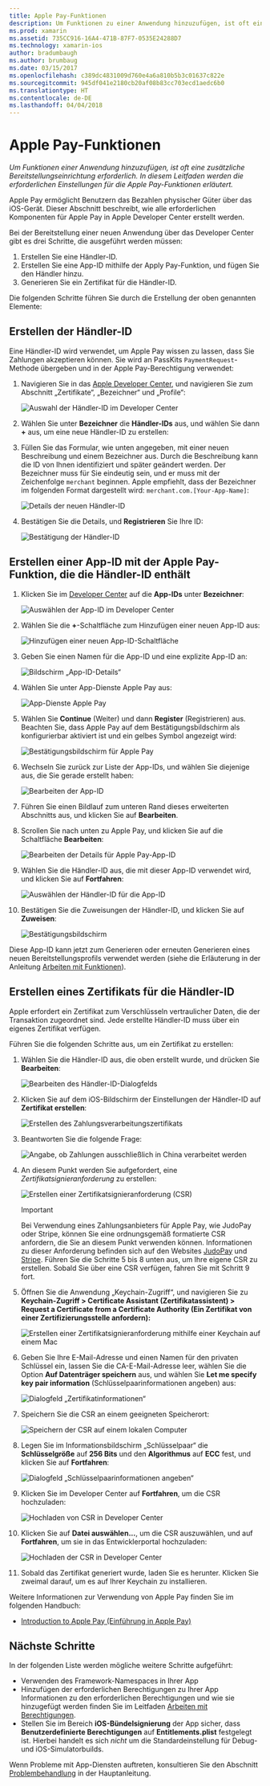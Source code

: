 ```yaml
---
title: Apple Pay-Funktionen
description: Um Funktionen zu einer Anwendung hinzuzufügen, ist oft eine zusätzliche Bereitstellungseinrichtung erforderlich. In diesem Leitfaden werden die erforderlichen Einstellungen für die Apple Pay-Funktionen erläutert.
ms.prod: xamarin
ms.assetid: 735CC916-16A4-471B-87F7-0535E24288D7
ms.technology: xamarin-ios
author: bradumbaugh
ms.author: brumbaug
ms.date: 03/15/2017
ms.openlocfilehash: c389dc4831009d760e4a6a810b5b3c01637c822e
ms.sourcegitcommit: 945df041e2180cb20af08b83cc703ecd1aedc6b0
ms.translationtype: HT
ms.contentlocale: de-DE
ms.lasthandoff: 04/04/2018
---
```

# <a name="apple-pay-capabilities"></a>Apple Pay-Funktionen

_Um Funktionen einer Anwendung hinzuzufügen, ist oft eine zusätzliche Bereitstellungseinrichtung erforderlich. In diesem Leitfaden werden die erforderlichen Einstellungen für die Apple Pay-Funktionen erläutert._

Apple Pay ermöglicht Benutzern das Bezahlen physischer Güter über das iOS-Gerät. Dieser Abschnitt beschreibt, wie alle erforderlichen Komponenten für Apple Pay in Apple Developer Center erstellt werden.

Bei der Bereitstellung einer neuen Anwendung über das Developer Center gibt es drei Schritte, die ausgeführt werden müssen:

1.  Erstellen Sie eine Händler-ID.
2.  Erstellen Sie eine App-ID mithilfe der Apply Pay-Funktion, und fügen Sie den Händler hinzu.
3.  Generieren Sie ein Zertifikat für die Händler-ID.

Die folgenden Schritte führen Sie durch die Erstellung der oben genannten Elemente:

<a name="merchantid" />

## <a name="create-merchant-id"></a>Erstellen der Händler-ID

Eine Händler-ID wird verwendet, um Apple Pay wissen zu lassen, dass Sie Zahlungen akzeptieren können. Sie wird an PassKits `PaymentRequest`-Methode übergeben und in der Apple Pay-Berechtigung verwendet:

1.  Navigieren Sie in das [Apple Developer Center](https://developer.apple.com/account/), und navigieren Sie zum Abschnitt „Zertifikate“, „Bezeichner“ und „Profile“: 
 
    ![Auswahl der Händler-ID im Developer Center](apple-pay-capabilities-images/image57.png)

2.  Wählen Sie unter **Bezeichner** die **Händler-IDs** aus, und wählen Sie dann **+** aus, um eine neue Händler-ID zu erstellen:  

3.  Füllen Sie das Formular, wie unten angegeben, mit einer neuen Beschreibung und einem Bezeichner aus. Durch die Beschreibung kann die ID von Ihnen identifiziert und später geändert werden. Der Bezeichner muss für Sie eindeutig sein, und er muss mit der Zeichenfolge `merchant` beginnen. Apple empfiehlt, dass der Bezeichner im folgenden Format dargestellt wird: `merchant.com.[Your-App-Name]`:
   
    ![Details der neuen Händler-ID](apple-pay-capabilities-images/image58.png)

4.  Bestätigen Sie die Details, und **Registrieren** Sie Ihre ID: 
    
    ![Bestätigung der Händler-ID](apple-pay-capabilities-images/image59.png)

<a name="appid" />

## <a name="create-an-app-id-with-the-apple-pay-capability-that-includes-the-merchant-id"></a>Erstellen einer App-ID mit der Apple Pay-Funktion, die die Händler-ID enthält

1.  Klicken Sie im [Developer Center](https://developer.apple.com/account/) auf die **App-IDs** unter **Bezeichner**: 
    
    ![Auswählen der App-ID im Developer Center](apple-pay-capabilities-images/image6.png)

2.  Wählen Sie die **+**-Schaltfläche zum Hinzufügen einer neuen App-ID aus: 
   
    ![Hinzufügen einer neuen App-ID-Schaltfläche](apple-pay-capabilities-images/image27.png)

3.  Geben Sie einen Namen für die App-ID und eine explizite App-ID an:    
   
    ![Bildschirm „App-ID-Details“ ](apple-pay-capabilities-images/image35.png)

4.  Wählen Sie unter App-Dienste Apple Pay aus:    
  
    ![App-Dienste Apple Pay](apple-pay-capabilities-images/image36.png)

5.  Wählen Sie **Continue** (Weiter) und dann **Register** (Registrieren) aus. Beachten Sie, dass Apple Pay auf dem Bestätigungsbildschirm als konfigurierbar aktiviert ist und ein gelbes Symbol angezeigt wird: 
   
    ![Bestätigungsbildschirm für Apple Pay](apple-pay-capabilities-images/image37.png)

6.  Wechseln Sie zurück zur Liste der App-IDs, und wählen Sie diejenige aus, die Sie gerade erstellt haben:  
   
    ![Bearbeiten der App-ID](apple-pay-capabilities-images/image38.png)

7.  Führen Sie einen Bildlauf zum unteren Rand dieses erweiterten Abschnitts aus, und klicken Sie auf **Bearbeiten**.
8.  Scrollen Sie nach unten zu Apple Pay, und klicken Sie auf die Schaltfläche **Bearbeiten**:  
    
    ![Bearbeiten der Details für Apple Pay-App-ID](apple-pay-capabilities-images/image39.png)

9.  Wählen Sie die Händler-ID aus, die mit dieser App-ID verwendet wird, und klicken Sie auf **Fortfahren**:  
    
    ![Auswählen der Händler-ID für die App-ID](apple-pay-capabilities-images/image40.png)

10. Bestätigen Sie die Zuweisungen der Händler-ID, und klicken Sie auf **Zuweisen**:  
    
    ![Bestätigungsbildschirm](apple-pay-capabilities-images/image41.png)

Diese App-ID kann jetzt zum Generieren oder erneuten Generieren eines neuen Bereitstellungsprofils verwendet werden (siehe die Erläuterung in der Anleitung [Arbeiten mit Funktionen](~/ios/deploy-test/provisioning/capabilities/index.md)). 

<a name="certificate" />

## <a name="create-a-certificate-for-your-merchant-id"></a>Erstellen eines Zertifikats für die Händler-ID

Apple erfordert ein Zertifikat zum Verschlüsseln vertraulicher Daten, die der Transaktion zugeordnet sind. Jede erstellte Händler-ID muss über ein eigenes Zertifikat verfügen. 

Führen Sie die folgenden Schritte aus, um ein Zertifikat zu erstellen:

1.  Wählen Sie die Händler-ID aus, die oben erstellt wurde, und drücken Sie **Bearbeiten**: 
    
    ![Bearbeiten des Händler-ID-Dialogfelds](apple-pay-capabilities-images/image42.png)

2.  Klicken Sie auf dem iOS-Bildschirm der Einstellungen der Händler-ID auf **Zertifikat erstellen**: 
   
    ![Erstellen des Zahlungsverarbeitungszertifikats](apple-pay-capabilities-images/image43.png)

3.  Beantworten Sie die folgende Frage: 

    ![Angabe, ob Zahlungen ausschließlich in China verarbeitet werden](apple-pay-capabilities-images/image44.png)

4.  An diesem Punkt werden Sie aufgefordert, eine _Zertifikatsignieranforderung_ zu erstellen: 

    ![Erstellen einer Zertifikatsignieranforderung (CSR)](apple-pay-capabilities-images/image45.png)
    
    > [!IMPORTANT]
    > Bei Verwendung eines Zahlungsanbieters für Apple Pay, wie JudoPay oder Stripe, können Sie eine ordnungsgemäß formatierte CSR anfordern, die Sie an diesem Punkt verwenden können. Informationen zu dieser Anforderung befinden sich auf den Websites [JudoPay](https://www.judopay.com/docs/version-52/apple-pay/getting-started/#create-an-apple-pay-certificate) und [Stripe](https://stripe.com/docs/apple-pay/apps#csr). Führen Sie die Schritte 5 bis 8 unten aus, um Ihre eigene CSR zu erstellen. Sobald Sie über eine CSR verfügen, fahren Sie mit Schritt 9 fort.

5.  Öffnen Sie die Anwendung „Keychain-Zugriff“, und navigieren Sie zu **Keychain-Zugriff > Certificate Assistant (Zertifikatassistent) > Request a Certificate from a Certificate Authority (Ein Zertifikat von einer Zertifizierungsstelle anfordern):** 

     ![Erstellen einer Zertifikatsignieranforderung mithilfe einer Keychain auf einem Mac](apple-pay-capabilities-images/image46.png)

6.  Geben Sie Ihre E-Mail-Adresse und einen Namen für den privaten Schlüssel ein, lassen Sie die CA-E-Mail-Adresse leer, wählen Sie die Option **Auf Datenträger speichern** aus, und wählen Sie **Let me specify key pair information** (Schlüsselpaarinformationen angeben) aus:

     ![Dialogfeld „Zertifikatinformationen“](apple-pay-capabilities-images/image47.png)

7.  Speichern Sie die CSR an einem geeigneten Speicherort: 

     ![Speichern der CSR auf einem lokalen Computer](apple-pay-capabilities-images/image48.png)

8.  Legen Sie im Informationsbildschirm „Schlüsselpaar“ die **Schlüsselgröße** auf **256 Bits** und den **Algorithmus** auf **ECC** fest, und klicken Sie auf **Fortfahren**:

     ![Dialogfeld „Schlüsselpaarinformationen angeben“](apple-pay-capabilities-images/image49.png)

9.  Klicken Sie im Developer Center auf **Fortfahren**, um die CSR hochzuladen: 

     ![Hochladen von CSR in Developer Center](apple-pay-capabilities-images/image50.png)

10. Klicken Sie auf **Datei auswählen...**, um die CSR auszuwählen, und auf **Fortfahren**, um sie in das Entwicklerportal hochzuladen: 

     ![Hochladen der CSR in Developer Center](apple-pay-capabilities-images/image51.png)

11. Sobald das Zertifikat generiert wurde, laden Sie es herunter. Klicken Sie zweimal darauf, um es auf Ihrer Keychain zu installieren.

Weitere Informationen zur Verwendung von Apple Pay finden Sie im folgenden Handbuch:

*   [Introduction to Apple Pay (Einführung in Apple Pay)](~/ios/platform/apple-pay.md)

## <a name="next-steps"></a>Nächste Schritte
 
In der folgenden Liste werden mögliche weitere Schritte aufgeführt:

* Verwenden des Framework-Namespaces in Ihrer App
* Hinzufügen der erforderlichen Berechtigungen zu Ihrer App Informationen zu den erforderlichen Berechtigungen und wie sie hinzugefügt werden finden Sie im Leitfaden [Arbeiten mit Berechtigungen](~/ios/deploy-test/provisioning/entitlements.md).
* Stellen Sie im Bereich **iOS-Bündelsignierung** der App sicher, dass **Benutzerdefinierte Berechtigungen** auf **Entitlements.plist** festgelegt ist. Hierbei handelt es sich _nicht_ um die Standardeinstellung für Debug- und iOS-Simulatorbuilds.

Wenn Probleme mit App-Diensten auftreten, konsultieren Sie den Abschnitt [Problembehandlung](~/ios/deploy-test/provisioning/capabilities/index.md) in der Hauptanleitung.